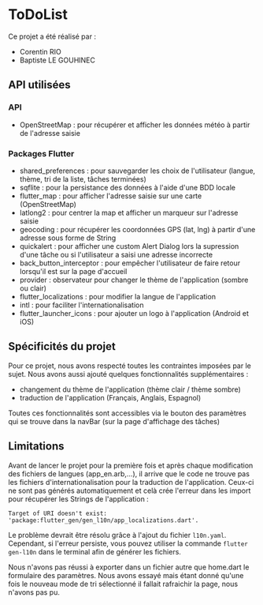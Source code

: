 # ToDoList
Ce projet a été réalisé par :
- Corentin RIO
- Baptiste LE GOUHINEC

## API utilisées

### API
- OpenStreetMap : pour récupérer et afficher les données météo à partir de l'adresse saisie

### Packages Flutter
- shared_preferences : pour sauvegarder les choix de l'utilisateur (langue, thème, tri de la liste, tâches terminées)
- sqflite : pour la persistance des données à l'aide d'une BDD locale
- flutter_map : pour afficher l'adresse saisie sur une carte (OpenStreetMap)
- latlong2 : pour centrer la map et afficher un marqueur sur l'adresse saisie
- geocoding : pour récupérer les coordonnées GPS (lat, lng) à partir d'une adresse sous forme de String
- quickalert : pour afficher une custom Alert Dialog lors la supression d'une tâche ou si l'utilisateur a saisi une adresse incorrecte
- back_button_interceptor : pour empêcher l'utilisateur de faire retour lorsqu'il est sur la page d'accueil
- provider : observateur pour changer le thème de l'application (sombre ou clair)
- flutter_localizations : pour modifier la langue de l'application
- intl : pour faciliter l'internationalisation
- flutter_launcher_icons : pour ajouter un logo à l'application (Android et iOS)

## Spécificités du projet
Pour ce projet, nous avons respecté toutes les contraintes imposées par le sujet. Nous avons aussi ajouté quelques fonctionnalités supplémentaires :
- changement du thème de l'application (thème clair / thème sombre)
- traduction de l'application (Français, Anglais, Espagnol)

Toutes ces fonctionnalités sont accessibles via le bouton des paramètres qui se trouve dans la navBar (sur la page d'affichage des tâches)

## Limitations
Avant de lancer le projet pour la première fois et après chaque modification des fichiers de langues (app_en.arb,...), il arrive que le code ne trouve pas les fichiers d'internationalisation pour la traduction de l'application. 
Ceux-ci ne sont pas générés automatiquement et celà crée l'erreur dans les import pour récupérer les Strings de l'application :

```Target of URI doesn't exist: 'package:flutter_gen/gen_l10n/app_localizations.dart'.```

Le problème devrait être résolu grâce à l'ajout du fichier ```l10n.yaml```.
Cependant, si l'erreur persiste, vous pouvez utiliser la commande ```flutter gen-l10n``` dans le terminal afin de générer les fichiers.

Nous n'avons pas réussi à exporter dans un fichier autre que home.dart le formulaire des paramètres. Nous avons essayé mais étant donné qu'une fois le nouveau mode de tri sélectionné
il fallait rafraichir la page, nous n'avons pas pu.
